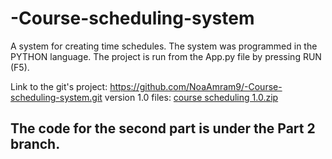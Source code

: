 # -Course-scheduling-system
A system for creating time schedules.
The system was programmed in the PYTHON language.
The project is run from the App.py file by pressing RUN (F5).
 
Link to the git's project:
https://github.com/NoaAmram9/-Course-scheduling-system.git
version 1.0 files:
[course scheduling 1.0.zip](https://github.com/user-attachments/files/19683801/course.scheduling.1.0.zip)

## The code for the second part is under the Part 2 branch.

